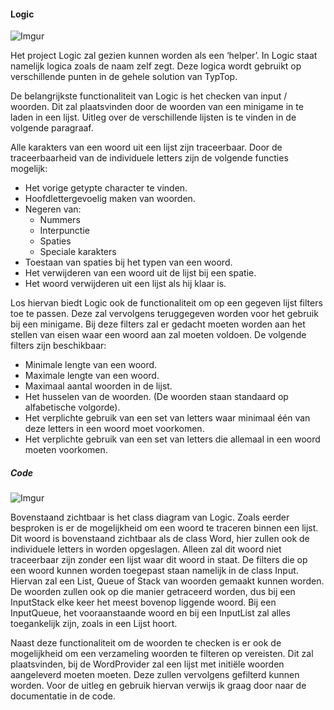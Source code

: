 #### Logic

![Imgur](https://i.imgur.com/msHyfZZ.png)

Het project Logic zal gezien kunnen worden als een ‘helper’. In Logic staat namelijk logica zoals de naam zelf zegt. Deze logica wordt gebruikt op verschillende punten in de gehele solution van TypTop. 

De belangrijkste functionaliteit van Logic is het checken van input / woorden. Dit zal plaatsvinden door de woorden van een minigame in te laden in een lijst. Uitleg over de verschillende lijsten is te vinden in de volgende paragraaf. 

Alle karakters van een woord uit een lijst zijn traceerbaar. Door de traceerbaarheid van de individuele letters zijn de volgende functies mogelijk:
- Het vorige getypte character te vinden.
- Hoofdlettergevoelig maken van woorden. 
- Negeren van:
    - Nummers
    - Interpunctie
    - Spaties
    - Speciale karakters 
- Toestaan van spaties bij het typen van een woord.
- Het verwijderen van een woord uit de lijst bij een spatie.
- Het woord verwijderen uit een lijst als hij klaar is. 

Los hiervan biedt Logic ook de functionaliteit om op een gegeven lijst filters toe te passen. Deze zal vervolgens teruggegeven worden voor het gebruik bij een minigame. Bij deze filters zal er gedacht moeten worden aan het stellen van eisen waar een woord aan zal moeten voldoen. De volgende filters zijn beschikbaar:
- Minimale lengte van een woord.
- Maximale lengte van een woord.
- Maximaal aantal woorden in de lijst.
- Het husselen van de woorden. (De woorden staan standaard op alfabetische volgorde).
- Het verplichte gebruik van een set van letters waar minimaal één van deze letters in een woord moet voorkomen.
- Het verplichte gebruik van een set van letters die allemaal in een woord moeten voorkomen.

##### Code

![Imgur](https://i.imgur.com/WEYMVcy.png)

Bovenstaand zichtbaar is het class diagram van Logic. Zoals eerder besproken is er de mogelijkheid om een woord te traceren binnen een lijst. Dit woord is bovenstaand zichtbaar als de class Word, hier zullen ook de individuele letters in worden opgeslagen. Alleen zal dit woord niet traceerbaar zijn zonder een lijst waar dit woord in staat. De filters die op een woord kunnen worden toegepast staan namelijk in de class Input. Hiervan zal een List, Queue of Stack van woorden gemaakt kunnen worden. 
De woorden zullen ook op die manier getraceerd worden, dus bij een InputStack elke keer het meest bovenop liggende woord. Bij een InputQueue, het vooraanstaande woord en bij een InputList zal alles toegankelijk zijn, zoals in een Lijst hoort. 

Naast deze functionaliteit om de woorden te checken is er ook de mogelijkheid om een verzameling woorden te filteren op vereisten. Dit zal plaatsvinden, bij de WordProvider zal een lijst met initiële woorden aangeleverd moeten moeten. Deze zullen vervolgens gefilterd kunnen worden. Voor de uitleg en gebruik hiervan verwijs ik graag door naar de documentatie in de code.

